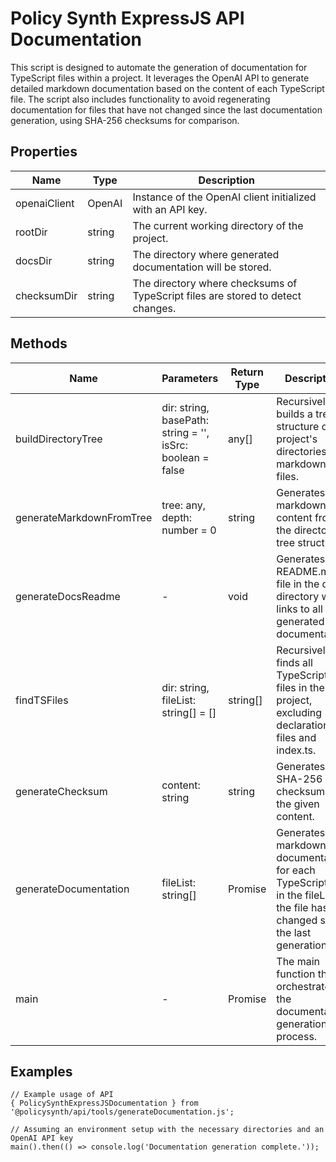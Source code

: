 # Policy Synth ExpressJS API Documentation

This script is designed to automate the generation of documentation for TypeScript files within a project. It leverages the OpenAI API to generate detailed markdown documentation based on the content of each TypeScript file. The script also includes functionality to avoid regenerating documentation for files that have not changed since the last documentation generation, using SHA-256 checksums for comparison.

## Properties

| Name          | Type   | Description               |
|---------------|--------|---------------------------|
| openaiClient  | OpenAI | Instance of the OpenAI client initialized with an API key. |
| rootDir       | string | The current working directory of the project. |
| docsDir       | string | The directory where generated documentation will be stored. |
| checksumDir   | string | The directory where checksums of TypeScript files are stored to detect changes. |

## Methods

| Name                      | Parameters                  | Return Type | Description                 |
|---------------------------|-----------------------------|-------------|-----------------------------|
| buildDirectoryTree        | dir: string, basePath: string = '', isSrc: boolean = false | any[] | Recursively builds a tree structure of the project's directories and markdown files. |
| generateMarkdownFromTree  | tree: any, depth: number = 0 | string | Generates markdown content from the directory tree structure. |
| generateDocsReadme        | -                            | void | Generates a README.md file in the docs directory with links to all generated documentation. |
| findTSFiles               | dir: string, fileList: string[] = [] | string[] | Recursively finds all TypeScript files in the project, excluding declaration files and index.ts. |
| generateChecksum          | content: string              | string | Generates a SHA-256 checksum for the given content. |
| generateDocumentation     | fileList: string[]          | Promise<void> | Generates markdown documentation for each TypeScript file in the fileList, if the file has changed since the last generation. |
| main                      | -                            | Promise<void> | The main function that orchestrates the documentation generation process. |

## Examples

```
// Example usage of API
{ PolicySynthExpressJSDocumentation } from '@policysynth/api/tools/generateDocumentation.js';

// Assuming an environment setup with the necessary directories and an OpenAI API key
main().then(() => console.log('Documentation generation complete.'));
```